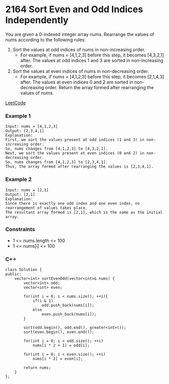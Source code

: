 # 2164 Sort Even and Odd Indices Independently

You are given a 0-indexed integer array nums. Rearrange the values of nums according to the following rules:

1. Sort the values at odd indices of nums in non-increasing order.
    * For example, if nums = [4,1,2,3] before this step, it becomes [4,3,2,1] after. The values at odd indices 1 and 3 are sorted in non-increasing order.
2. Sort the values at even indices of nums in non-decreasing order.
    * For example, if nums = [4,1,2,3] before this step, it becomes [2,1,4,3] after. The values at even indices 0 and 2 are sorted in non-decreasing order.
Return the array formed after rearranging the values of nums.

[LeetCode](https://leetcode.cn/problems/sort-even-and-odd-indices-independently/)

### Example 1

```
Input: nums = [4,1,2,3]
Output: [2,3,4,1]
Explanation: 
First, we sort the values present at odd indices (1 and 3) in non-increasing order.
So, nums changes from [4,1,2,3] to [4,3,2,1].
Next, we sort the values present at even indices (0 and 2) in non-decreasing order.
So, nums changes from [4,1,2,3] to [2,3,4,1].
Thus, the array formed after rearranging the values is [2,3,4,1].
```

### Example 2

```
Input: nums = [2,1]
Output: [2,1]
Explanation: 
Since there is exactly one odd index and one even index, no rearrangement of values takes place.
The resultant array formed is [2,1], which is the same as the initial array. 
```

### Constraints

* 1 <= nums.length <= 100
* 1 <= nums[i] <= 100

### C++ 

```
class Solution {
public:
    vector<int> sortEvenOdd(vector<int>& nums) {
        vector<int> odd;
        vector<int> even;

        for(int i = 0; i < nums.size(); ++i){
            if(i & 1)
                odd.push_back(nums[i]);
            else
                even.push_back(nums[i]);
        }
        
        sort(odd.begin(), odd.end(), greater<int>());
        sort(even.begin(), even.end());

        for(int i = 0; i < odd.size(); ++i)
            nums[i * 2 + 1] = odd[i];

        for(int i = 0; i < even.size(); ++i)
            nums[i * 2] = even[i];

        return nums;
    }
};
```
